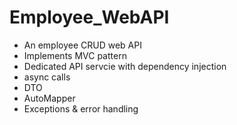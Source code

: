 # Employee_WebAPI
* An employee CRUD web API 
* Implements MVC pattern
* Dedicated API servcie with dependency injection
* async calls
* DTO
* AutoMapper
* Exceptions & error handling
